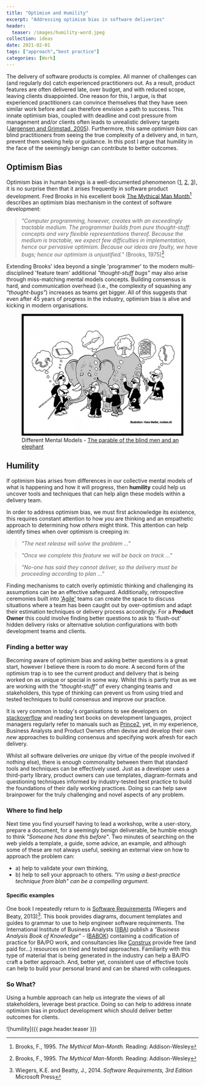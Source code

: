 ```yaml
---
title: "Optimism and Humility"
excerpt: "Addressing optimism bias in software deliveries"
header:
  teaser: /images/humility-word.jpeg
collection: ideas
date: 2021-02-01
tags: ["approach","best practice"]
categories: [Work]
---
```


The delivery of software products is complex. All manner of challenges can (and regularly do) catch experienced practitioners out. As a result, product features are often delivered late, over budget, and with reduced scope, leaving clients disappointed. One reason for this, I argue, is that experienced practitioners can convince themselves that they have seen similar work before and can therefore envision a path to success. This innate optimism bias, coupled with deadline and cost pressure from management  and/or clients often leads to unrealistic delivery targets ([Jørgensen and Grimstad, 2005](https://www.simula.no/sites/default/files/publications/Jorgensen.2005.2.pdf)). Furthermore, this same _optimism bias_ can blind practitioners from seeing the true complexity of a delivery and, in turn, prevent them seeking help or guidance. In this post I argue that humility in the face of the seemingly benign can contribute to better outcomes.

## Optimism Bias

Optimism bias in human beings is a well-documented phenomenon ([1](https://thedecisionlab.com/biases/optimism-bias/), [2](https://en.wikipedia.org/wiki/Optimism_bias), [3](https://www.sciencedirect.com/science/article/pii/S0960982211011912)), it is no surprise then that it arises frequently in software product development. Fred Brooks in his excellent book [The Mythical Man Month](https://en.wikipedia.org/wiki/The_Mythical_Man-Month)[^1] describes an optimism bias mechanism in the context of software development:

> _"Computer programming, however, creates with an exceedingly tractable medium. The programmer builds from pure thought-stuff: concepts and very flexible representations thereof. Because the medium is tractable, we expect few difficulties in implementation, hence our pervasive optimism. Because our ideas are faulty, we have bugs; hence our optimism is unjustified."_ (Brooks, 1975)[^1]

Extending Brooks' idea beyond a single 'programmer' to the modern multi-disciplined 'feature team' additional _"thought-stuff bugs"_ may also arise through miss-matching mental models concepts. Building consensus is hard, and communication overhead (i.e., the complexity of squashing any _"thought-bugs"_) increases as teams get bigger. All of this suggests that even after 45 years of progress in the industry, optimism bias is alive and kicking in modern organisations.

<figure>
  <img src="/images/elephant prespectives.jpg" alt="Different Mental Models">
  <figcaption>Different Mental Models - <a href="https://en.wikipedia.org/wiki/Blind_men_and_an_elephant">The parable of the blind men and an elephant</a></figcaption>
</figure>

## Humility

If optimism bias arises from differences in our collective mental models of what is happening and how it will progress, then **humility** could help us uncover tools and techniques that can help align these models within a delivery team.

In order to address optimism bias, we must first acknowledge its existence, this requires constant attention to how _you_ are thinking and an empathetic approach to determining how _others_ might think. This attention can help identify times when over optimism is creeping in:

> _"The next release will solve the problem ..."_

> _"Once we complete this feature we will be back on track ..."_

> _"No-one has said they cannot deliver, so the delivery must be proceeding according to plan ..."_

Finding mechanisms to catch overly optimistic thinking and challenging its assumptions can be an effective safeguard. Additionally, retrospective ceremonies built into ['Agile'](https://agilemanifesto.org/) teams can create the space to discuss situations where a team has been caught out by over-optimism and adapt their estimation techniques or delivery process accordingly. For a **Product Owner** this could involve finding better questions to ask to 'flush-out' hidden delivery risks or alternative solution configurations with both development teams and clients.

### Finding a better way

Becoming aware of optimism bias and asking better questions is a great start, however I believe there is room to do more. A second form of the optimism trap is to see the current product and delivery that is being worked on as unique or special in some way. Whilst this is partly true as we are working with the _"thought-stuff"_ of every changing teams and stakeholders, this type of thinking can prevent us from using tried and tested techniques to build consensus and improve our practice.

It is very common in today's organisations to see developers on [stackoverflow](https://stackoverflow.com/) and reading text books on development languages, project managers regularly refer to manuals such as [Prince2](https://www.prince2.com/uk), yet, in my experience, Business Analysts and Product Owners often devise and develop their own _new_ approaches to building consensus and specifying work afresh for each delivery.

Whilst all software deliveries _are_ unique (by virtue of the people involved if nothing else), there is enough commonality between them that standard tools and techniques can be effectively used. Just as a developer uses a third-party library, product owners can use templates, diagram-formats and questioning techniques informed by industry-tested best practice to build the foundations of their daily working practices. Doing so can help save brainpower for the truly challenging and novel aspects of any problem.

### Where to find help

Next time you find yourself having to lead a workshop, write a user-story, prepare a document, for a seemingly benign deliverable, be humble enough to think _"Someone has done this before"_. Two minutes of searching on the web yields a template, a guide, some advice, an example, and although some of these are not always useful, seeking an external view on how to approach the problem can:

- a) help to validate your own thinking,
- b) help to sell your approach to others. _"I'm using a best-practice technique from blah" can be a compelling argument._

#### Specific examples

One book I repeatedly return to is [Software Requirements](https://www.amazon.co.uk/Software-Requirements-Developer-Best-Practices/dp/0735679665) (Wiegers and Beaty, 2013)[^2]. This book provides diagrams, document templates and guides to grammar to use to help engineer software requirements. The International Institute of Business Analysts ([IIBA](https://www.iiba.org/)) publish a _"Business Analysis Book of Knowledge"_ - ([BABOK](https://en.wikipedia.org/wiki/A_Guide_to_the_Business_Analysis_Body_of_Knowledge)) containing a codification of practice for BA/PO work, and consultancies like [Construx](https://www.construx.com/resources/topics/) provide free (and paid for...) resources on tried and tested approaches. Familiarity with this type of material that is being generated in the industry can help a BA/PO craft a better approach. And, better yet, consistent use of effective tools can help to build your personal brand and can be shared with colleagues.

### So What?

Using a humble approach can help us integrate the views of all stakeholders, leverage best practice. Doing so can help to address innate optimism bias in product development which should deliver better outcomes for clients.

![humility]({{ page.header.teaser }})

[^1]: Brooks, F., 1995. _The Mythical Man-Month._ Reading: Addison-Wesley
[^2]: Wiegers, K.E. and Beatty, J., 2014. _Software Requirements, 3rd Edition_ Microsoft Press
